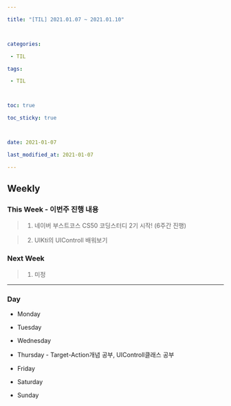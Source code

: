 ```yaml
---

title: "[TIL] 2021.01.07 ~ 2021.01.10"



categories:

 - TIL

tags:

 - TIL



toc: true

toc_sticky: true



date: 2021-01-07

last_modified_at: 2021-01-07

---
```


## Weekly 



### This Week - 이번주 진행 내용
> 1. 네이버 부스트코스 CS50 코딩스터디 2기 시작! (6주간 진행)

> 2. UIKti의 UIControll 배워보기



### Next Week
> 1. 미정


-----

### Day

- Monday

- Tuesday

- Wednesday

- Thursday - Target-Action개념 공부, UIControll클래스 공부

- Friday

- Saturday

- Sunday
